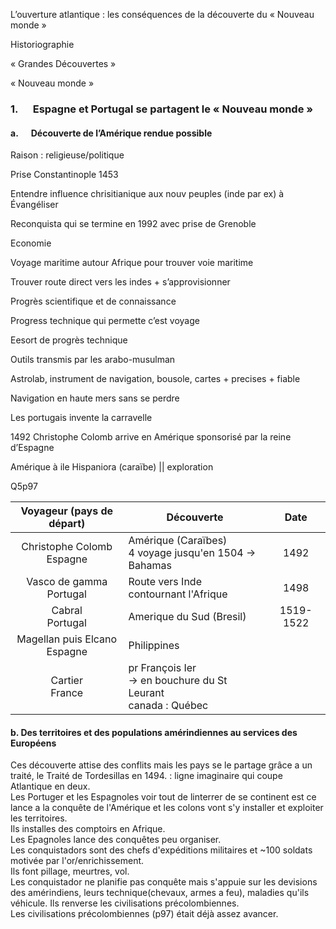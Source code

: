 L’ouverture atlantique : les conséquences de la découverte du « Nouveau monde »

Historiographie

« Grandes Découvertes »

« Nouveau monde »

### 1.      Espagne et Portugal se partagent le « Nouveau monde »

#### a.      Découverte de l’Amérique rendue possible

Raison : religieuse/politique

Prise Constantinople 1453

Entendre influence chrisitianique aux nouv peuples (inde par ex) à Évangéliser

Reconquista qui se termine en 1992 avec prise de Grenoble

Economie

Voyage maritime autour Afrique pour trouver voie maritime

Trouver route direct vers les indes + s’approvisionner

Progrès scientifique et de connaissance

Progress technique qui permette c’est voyage

Eesort de progrès technique

Outils transmis par les arabo-musulman

Astrolab, instrument de navigation, bousole, cartes + precises + fiable

Navigation en haute mers sans se perdre

Les portugais invente la carravelle

1492 Christophe Colomb arrive en Amérique sponsorisé par la reine d’Espagne

Amérique à ile Hispaniora (caraïbe) ­­­|| exploration

Q5p97

| Voyageur (pays de départ) | Découverte | Date |
| :--: | ---- | :--: |
| Christophe Colomb<br>Espagne | Amérique (Caraïbes)<br>4 voyage jusqu'en 1504 -> Bahamas | 1492 |
| Vasco de gamma<br>Portugal | Route vers Inde contournant l'Afrique | 1498 |
| Cabral<br>Portugal | Amerique du Sud (Bresil) | 1519-1522 |
| Magellan puis Elcano<br>Espagne | Philippines |  |
| Cartier<br>France | pr François Ier<br>-> en bouchure du St Leurant<br>canada : Québec |  |

#### b. Des territoires et des populations amérindiennes au services des Européens
Ces découverte attise des conflits mais les pays se le partage grâce a un traité, le Traité de Tordesillas en 1494. : ligne imaginaire qui coupe Atlantique en deux.  
Les Portuger et les Espagnoles voir tout de linterrer de se continent est ce lance a la conquête de l'Amérique et les colons vont s'y installer et exploiter les territoires.  
Ils installes des comptoirs en Afrique.  
Les Epagnoles lance des conquêtes peu organiser.  
Les conquistadors sont des chefs d'expéditions militaires et ~100 soldats motivée par l'or/enrichissement.  
Ils font pillage, meurtres, vol.  
Les conquistador ne planifie pas conquête mais s'appuie sur les devisions des amérindiens, leurs technique(chevaux, armes a feu), maladies qu'ils véhicule. Ils renverse les civilisations précolombiennes.  
Les civilisations précolombiennes (p97) était déjà assez avancer.  

